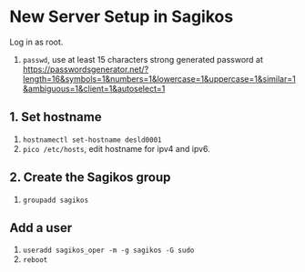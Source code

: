 # New Server Setup in Sagikos
Log in as root.
1. ``passwd``, use at least 15 characters strong generated password at https://passwordsgenerator.net/?length=16&symbols=1&numbers=1&lowercase=1&uppercase=1&similar=1&ambiguous=1&client=1&autoselect=1

## 1. Set hostname
1. ``hostnamectl set-hostname desld0001``
1. ``pico /etc/hosts``, edit hostname for ipv4 and ipv6.

## 2. Create the Sagikos group
1. ``groupadd sagikos``

## Add a user
1. ``useradd sagikos_oper -m -g sagikos -G sudo``
1. ``reboot``
